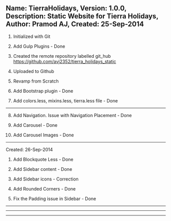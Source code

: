 Name: TierraHolidays,
Version: 1.0.0,
Description: Static Website for Tierra Holidays,
Author: Pramod AJ,
Created: 25-Sep-2014
-----------------------------------------------------------------------------------
1. Initialized with Git 

2. Add Gulp Plugins - Done

3. Created the remote repository labelled git_hub
https://github.com/avj2352/tierra_holidays_static

4. Uploaded to Github

5. Revamp from Scratch

6. Add Bootstrap plugin - Done

7. Add colors.less, mixins.less, tierra.less file - Done

----------------------------------------------------------------------------------

8. Add Navigation. Issue with Navigation Placement - Done

9. Add Carousel - Done

10. Add Carousel Images - Done

-----------------------------------------------------------------------------------

Created: 26-Sep-2014

1. Add Blockquote Less - Done

2. Add Sidebar content  - Done

3. Add Sidebar icons - Correction

4. Add Rounded Corners - Done

5. Fix the Padding issue in Sidebar - Done

-----------------------------------------------------------------------------------
-----------------------------------------------------------------------------------
-----------------------------------------------------------------------------------